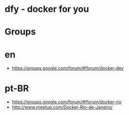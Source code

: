 # dfy - docker for you

# Groups

# en
- https://groups.google.com/forum/#!forum/docker-dev

# pt-BR
- https://groups.google.com/forum/#!forum/docker-rio
- http://www.meetup.com/Docker-Rio-de-Janeiro/